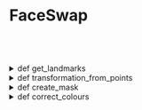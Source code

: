 # FaceSwap

<br>
<br>


<br>




<details>
<summary>def get_landmarks</summary>
    
<img width="316" alt="Ekran görüntüsü 2023-12-22 134159" src="https://github.com/mertefeyildiz/FaceSwap/assets/67926547/71b2b4c3-1b5f-496d-891e-a2ac080b7355">
<br>

```python
rects = DETECTOR(im, 1)
```
DETECTOR değişkeni, Dlib kütüphanesinin içinde bulunan yüz tespit (face detection) modelini temsil eder.
DETECTOR(im, 1) komutu, görüntü üzerinde yüzleri tespit eder. İkinci parametre olan 1, tespit edilen yüzleri upsample etme işlemini ifade eder, yani daha hassas bir tespit için görüntüyü büyütmeye olanak tanır.

```python
if len(rects) > 1:
    raise Exception('Too Many Faces')
if len(rects) == 0:
    raise Exception('Not Enough Faces')
```
rects değişkeni, tespit edilen yüzlerin dikdörtgen bölgelerini içerir.
Eğer tespit edilen yüz sayısı birden fazla ise (len(rects) > 1), bir hata fırlatılır ve "Too Many Faces" mesajı gösterilir.
Eğer hiç yüz tespit edilemezse (len(rects) == 0), yine bir hata fırlatılır ve "Not Enough Faces" mesajı gösterilir.

```python
return numpy.array([[p.x, p.y] for p in PREDICTOR(im, rects[0]).parts()])
```

PREDICTOR değişkeni, Dlib kütüphanesinin yüz landmark çıkarma modelini temsil eder.
PREDICTOR(im, rects[0]) komutu, tespit edilen ilk yüz üzerinde landmark çıkarma işlemini gerçekleştirir.
p.x ve p.y, her bir landmark noktasının x ve y koordinatlarını temsil eder.
Bu koordinatlar, bir Numpy dizisi içinde saklanarak fonksiyon tarafından döndürülür.
Bu fonksiyon, bir görüntüde yüz tespiti yapar ve tespit edilen yüzün landmark koordinatlarını içeren bir Numpy dizisi döndürür. Bu landmark noktaları, yüzün çeşitli bölgelerini (gözler, burun, ağız, vb.) temsil eder ve genellikle yüzün şeklini ve özelliklerini yakalamak için kullanılır.



</details>

<details>
<summary>def transformation_from_points</summary>
    
Bu fonksiyon, Procrustes problemini çözmek için kullanılır ve iki nokta kümesi arasındaki en iyi uyumu bulur. Fonksiyon açıklaması:

Parametreler:

points1: İlk nokta kümesi. Buradaki noktalar, dönüşümü almak istediğimiz orijinal noktalardır.
points2: İkinci nokta kümesi. Bu noktalar, orijinal noktaların yerine geçecek olan noktalardır.
Veri Tipi Dönüşümleri:

points1 ve points2 Numpy dizilerine dönüştürülür. Bu, daha sonra kullanılacak matematiksel işlemleri gerçekleştirmek için gerekli olan veri tipini sağlar.
```python
    points1 = points1.astype(numpy.float64)
    points2 = points2.astype(numpy.float64)
```
Merkezleme:

c1 ve c2, her bir nokta kümesinin merkezini temsil eden vektörlerdir. Bu merkez vektörleri, noktaların etrafında dönmek ve ölçeklendirmek için kullanılacaktır.
Her iki nokta kümesi de kendi merkezinden çıkartılır, böylece her iki küme de orijin etrafında hizalanır.
```python
    c1 = numpy.mean(points1, axis=0)
    c2 = numpy.mean(points2, axis=0)
    points1 -= c1
    points2 -= c2
```
Ölçeklendirme:

s1 ve s2, her bir nokta kümesinin standart sapmasını temsil eden ölçek faktörleridir.
Her iki küme, kendi standart sapmasına bölünerek normalize edilir.
```python
    s1 = numpy.std(points1)
    s2 = numpy.std(points2)
    points1 /= s1
    points2 /= s2
```
SVD (Singular Value Decomposition):

Singular Value Decomposition (Tekil Değer Ayrışımı) işlemi gerçekleştirilir. Bu işlem, matris çarpanlarına ayrıştırma işlemidir.
U, S, ve Vt, SVD işleminden elde edilen bileşenlerdir.
```python
    U, S, Vt = numpy.linalg.svd(points1.T @ points2) # @ --> *
```

Döndürme Matrisi (R) Bulma:
```python
    R = (U @ Vt).T # @ --> * 
```
R, döndürme matrisidir ve SVD bileşenleri kullanılarak hesaplanır.
İki matris çarpımından elde edilen çözüm aslında U * Vt matrisidir. Ancak, bu çözümün transpozu (T) alınmalıdır.<br>
Affine Dönüşüm Matrisini Oluşturma:

numpy.hstack kullanılarak R matrisi ve translasyon vektörü birleştirilir ve sonuç olarak affine dönüşüm matrisi elde edilir.
Translasyon vektörü, (c2.T - (s2 / s1) * R @ c1.T)[:,None] ifadesi ile hesaplanır.<br>
Sonuç:

Oluşturulan affine dönüşüm matrisi, [s * R | T] formülüne uyan bir matristir ve bu matris fonksiyon tarafından döndürülür.
Bu adımlar, iki nokta kümesi arasındaki en iyi uyumu sağlayan bir affine dönüşüm matrisini oluşturmak için kullanılır.
</details>
<details>
<summary>def create_mask</summary>
Adım 1: Landmark gruplarını tanımla. Bu gruplar, yüzün göz, burun, ağız bölgelerini temsil eden landmark noktalarını içerir.

Adım 2: Boş bir maske dizisi oluştur. Bu dizide, son maskeyi saklayacağız.

Adım 3: Her bir landmark grubu için işlem yap. Bu, yüzün farklı bölgelerini kapsayan farklı maskeleri oluşturmak anlamına gelir.

Adım 4: Her bir grup içindeki landmark noktalarını al. Bu, her bir landmark grubunu oluşturan noktaların konumlarını içerir.

Adım 5: Convex hull kullanarak landmark noktalarını saran çokgeni oluştur. Bu, landmark noktalarının en dış noktalarını birleştiren bir çizgidir.

Adım 6: Convex hull içini doldurarak maskeyi oluştur. Bu, convex hull içinde kalan bölgeyi beyaz renk ile doldurarak maskeyi oluşturur.

Adım 7: Yüz maskesini yumuşatmak için bir 'feather' uygula. Bu, maskeyi genişletmek ve daha yumuşak bir geçiş elde etmek için bir işlemdir.

Adım 8: Maskeyi genişlet (dilate) ve ardından bir Gauss filtresi uygula (blur). Bu, maskeyi daha da yumuşatır ve son maskeyi elde ederiz.

```python
def create_mask(points, shape, face_scale):
    # Landmark gruplarını tanımla
    groups = [
        [17, 18, 19, 20, 21, 22, 23, 24, 25, 26, 36, 37, 38, 39, 40, 41, 42, 43, 44, 45, 46, 47],
        [27, 28, 29, 30, 31, 32, 33, 34, 48, 49, 50, 51, 52, 53, 54, 55, 56, 57, 58, 59, 60]
    ]

    # Boş bir maske dizisi oluştur
    mask_im = numpy.zeros(shape, dtype=numpy.float64)

    # Her bir landmark grubu için işlem yap
    for group in groups:
        # Grup içindeki landmark noktalarının konumlarını al
        landmarks = [points[idx] for idx in group]

        # Convex hull kullanarak landmark noktalarını saran çokgeni oluştur
        hull = cv2.convexHull(numpy.array(landmarks))

        # Convex hull içini doldurarak maskeyi oluştur
        cv2.fillConvexPoly(mask_im, hull, color=(1, 1, 1))

    # Yüz maskesini yumuşatmak için bir 'feather' uygula
    feather_amount = int(0.2 * face_scale * 0.5) * 2 + 1
    kernel_size = (feather_amount, feather_amount)

    # Maskeyi genişlet (dilate) ve ardından bir Gauss filtresi uygula (blur)
    mask_im = (cv2.GaussianBlur(mask_im, kernel_size, 0) > 0) * 1.0

    return mask_im

```
</details>
<details>
<summary>def correct_colours</summary>
Adım 1: Bulanıklık miktarını hesapla. Bu miktar, belirli bir oranla yüz ölçeği (face_scale) ile çarpılır ve en yakın tek sayıya yuvarlanır.

Adım 2: Bulanıklık miktarına göre bir Gauss filtresi çekirdeği oluştur. Bu çekirdek, daha sonra görüntüleri yumuşatmak için kullanılacaktır.

Adım 3: Yüz ve vücut görüntülerini belirtilen bulanıklık miktarıyla yumuşat. Bu işlem, görüntülerdeki küçük detayları azaltarak renk uyumunu artırır.

Adım 4: Renk düzeltme işlemi. Yumuşatılmış vücut görüntüsü ile orijinal yüz görüntüsünü topla, aynı zamanda orijinal yüz görüntüsünden yumuşatılmış yüz görüntüsünü çıkar. Bu işlem, yüz ve vücut renklerini uyumlu hale getirmeye yardımcı olur.

Adım 5: Sonucu 0 ile 255 arasındaki değerlerle sınırla. Bu, görüntü piksellerinin geçerli değer aralığını korumak için yapılır.
```python
def correct_colours(warped_face_im, body_im, face_scale):
    blur_amount = int(3 * 0.5 * face_scale) * 2 + 1
    kernel_size = (blur_amount, blur_amount)

    face_im_blur = cv2.GaussianBlur(warped_face_im, kernel_size, 0)
    body_im_blur = cv2.GaussianBlur(body_im, kernel_size, 0)

    return numpy.clip(0. + body_im_blur + warped_face_im - face_im_blur, 0, 255)

```
